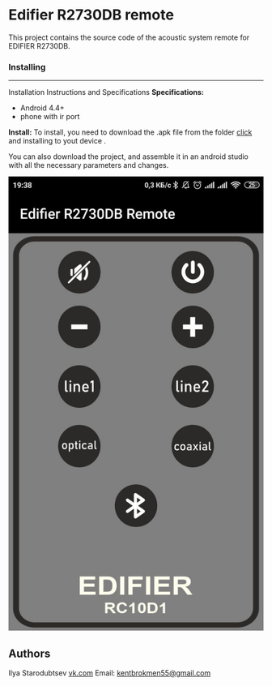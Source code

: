 # Edifier R2730DB remote
This project contains the source code of the acoustic system remote for EDIFIER R2730DB.

### Installing
---
Installation Instructions and Specifications
**Specifications:**
* Android 4.4+
* phone with ir port

**Install:**
To install, you need to download the .apk file from the folder [click](https://github.com/wikipedia555/R2730DB/tree/master/app/release) and installing to yout device .

You can also download the project, and assemble it in an android studio with all the necessary parameters and changes.


![Screenshot app](https://raw.githubusercontent.com/wikipedia555/R2730DB/master/screenshot.jpg)

## Authors
Ilya Starodubtsev [vk.com](https://vk.com/id19640082)  Email: kentbrokmen55@gmail.com